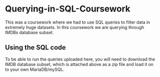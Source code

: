 # Querying-in-SQL-Coursework
This was a coursework where we had to use SQL queries to filter data in extremely huge datasets. In this coursework we are querying through IMDBs database subset.

## Using the SQL code
To be able to run the queries uploaded here, you will need to download the IMDB database subset, which is  attached above as a zip file and load it on to your own MariaDB/mySQL. 
